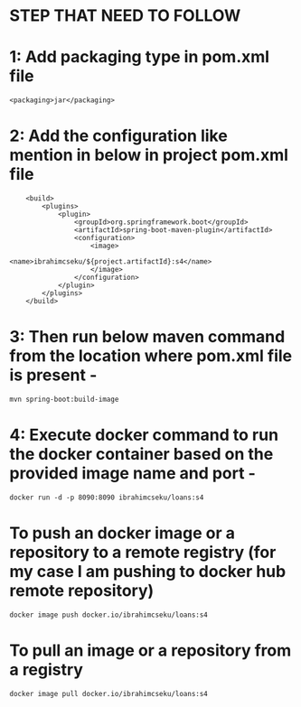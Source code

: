 # STEP THAT NEED TO FOLLOW

# 1: Add packaging type in pom.xml file
	<packaging>jar</packaging>
	
# 2: Add the configuration like mention in below in project pom.xml file
	    <build>
	        <plugins>
	            <plugin>
	                <groupId>org.springframework.boot</groupId>
	                <artifactId>spring-boot-maven-plugin</artifactId>
	                <configuration>
	                	<image>
	                    	<name>ibrahimcseku/${project.artifactId}:s4</name>
	                    </image>
	                </configuration>
	            </plugin>
	        </plugins>
	    </build>
	      
# 3: Then run below maven command from the location where pom.xml file is present - 
	mvn spring-boot:build-image
	
# 4: Execute docker command to run the docker container based on the provided image name and port - 
	docker run -d -p 8090:8090 ibrahimcseku/loans:s4 

# To push an docker image or a repository to a remote registry (for my case I am pushing to docker hub remote repository)
	docker image push docker.io/ibrahimcseku/loans:s4
	
# To pull an image or a repository from a registry		
	docker image pull docker.io/ibrahimcseku/loans:s4